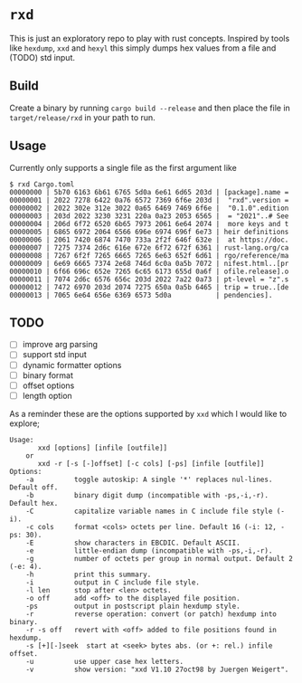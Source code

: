 # `rxd`

This is just an exploratory repo to play with rust concepts. Inspired by tools 
like `hexdump`, `xxd` and `hexyl` this simply dumps hex values from a file
and (TODO) std input.

## Build

Create a binary by running `cargo build --release` and then place the file in
`target/release/rxd` in your path to run. 

## Usage 

Currently only supports a single file as the first argument like 

```
$ rxd Cargo.toml
00000000 | 5b70 6163 6b61 6765 5d0a 6e61 6d65 203d | [package].name =
00000001 | 2022 7278 6422 0a76 6572 7369 6f6e 203d |  "rxd".version =
00000002 | 2022 302e 312e 3022 0a65 6469 7469 6f6e |  "0.1.0".edition
00000003 | 203d 2022 3230 3231 220a 0a23 2053 6565 |  = "2021"..# See
00000004 | 206d 6f72 6520 6b65 7973 2061 6e64 2074 |  more keys and t
00000005 | 6865 6972 2064 6566 696e 6974 696f 6e73 | heir definitions
00000006 | 2061 7420 6874 7470 733a 2f2f 646f 632e |  at https://doc.
00000007 | 7275 7374 2d6c 616e 672e 6f72 672f 6361 | rust-lang.org/ca
00000008 | 7267 6f2f 7265 6665 7265 6e63 652f 6d61 | rgo/reference/ma
00000009 | 6e69 6665 7374 2e68 746d 6c0a 0a5b 7072 | nifest.html..[pr
00000010 | 6f66 696c 652e 7265 6c65 6173 655d 0a6f | ofile.release].o
00000011 | 7074 2d6c 6576 656c 203d 2022 7a22 0a73 | pt-level = "z".s
00000012 | 7472 6970 203d 2074 7275 650a 0a5b 6465 | trip = true..[de
00000013 | 7065 6e64 656e 6369 6573 5d0a           | pendencies].
```


## TODO
- [ ] improve arg parsing
- [ ] support std input
- [ ] dynamic formatter options
- [ ] binary format
- [ ] offset options
- [ ] length option

As a reminder these are the options supported  by `xxd` which I would like to explore;

```
Usage:
       xxd [options] [infile [outfile]]
    or
       xxd -r [-s [-]offset] [-c cols] [-ps] [infile [outfile]]
Options:
    -a          toggle autoskip: A single '*' replaces nul-lines. Default off.
    -b          binary digit dump (incompatible with -ps,-i,-r). Default hex.
    -C          capitalize variable names in C include file style (-i).
    -c cols     format <cols> octets per line. Default 16 (-i: 12, -ps: 30).
    -E          show characters in EBCDIC. Default ASCII.
    -e          little-endian dump (incompatible with -ps,-i,-r).
    -g          number of octets per group in normal output. Default 2 (-e: 4).
    -h          print this summary.
    -i          output in C include file style.
    -l len      stop after <len> octets.
    -o off      add <off> to the displayed file position.
    -ps         output in postscript plain hexdump style.
    -r          reverse operation: convert (or patch) hexdump into binary.
    -r -s off   revert with <off> added to file positions found in hexdump.
    -s [+][-]seek  start at <seek> bytes abs. (or +: rel.) infile offset.
    -u          use upper case hex letters.
    -v          show version: "xxd V1.10 27oct98 by Juergen Weigert".
  ```
